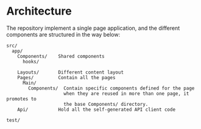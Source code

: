 # Architecture

The repository implement a single page application, and the different components
are structured in the way below:

```raw
src/
  app/
    Components/    Shared components
      hooks/

    Layouts/       Different content layout
    Pages/         Contain all the pages
      Main/
        Components/  Contain specific components defined for the page
                     when they are reused in more than one page, it promotes to
                     the base Components/ directory.
    Api/           Hold all the self-generated API client code

test/
```

